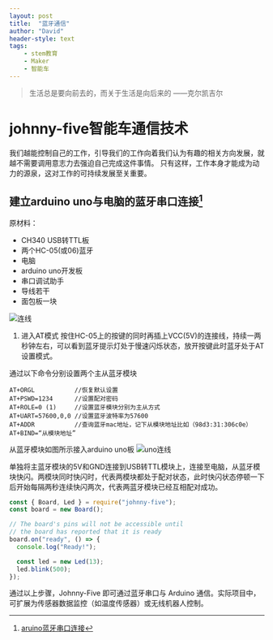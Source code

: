 ```yaml
---
layout: post
title:  "蓝牙通信"
author: "David"
header-style: text
tags: 
    - stem教育
    - Maker
    - 智能车
---
```


>生活总是要向前去的，而关于生活是向后来的      ——克尔凯吉尔



# johnny-five智能车通信技术

我们越能控制自己的工作，引导我们的工作向着我们认为有趣的相关方向发展，就越不需要调用意志力去强迫自己完成这件事情。 只有这样，工作本身才能成为动力的源泉，这对工作的可持续发展至关重要。

## 建立arduino uno与电脑的蓝牙串口连接[^0]

原材料：
* CH340 USB转TTL板
* 两个HC-05(或06)蓝牙
* 电脑
* arduino uno开发板
* 串口调试助手
* 导线若干
* 面包板一块

![连线](https://img.alicdn.com/imgextra/i1/690560907/O1CN01pGLneC1IZRmUnDPo4_!!690560907.png)

1. 进入AT模式
按住HC-05上的按键的同时再插上VCC(5V)的连接线，持续一两秒钟左右，可以看到蓝牙提示灯处于慢速闪烁状态，放开按键此时蓝牙处于AT设置模式。

通过以下命令分别设置两个主从蓝牙模块
```
AT+ORGL           //恢复默认设置
AT+PSWD=1234      //设置配对密码
AT+ROLE=0 (1)     //设置蓝牙模块分别为主从方式 
AT+UART=57600,0,0 //设置蓝牙波特率为57600
AT+ADDR           //查询蓝牙mac地址，记下从模块地址比如（98d3:31:306c0e）
AT+BIND=“从模块地址”
```

从蓝牙模块如图所示接入arduino uno板
![uno连线](https://camo.githubusercontent.com/e68f270800a4a0552d0fbf9063f13b4978e3c2134a13b4d6b080ea0fce3332fe/687474703a2f2f692e696d6775722e636f6d2f666a4d435856782e706e67)

单独将主蓝牙模块的5V和GND连接到USB转TTL模块上，连接至电脑，从蓝牙模块快闪。两模块同时快闪时，代表两模块都处于配对状态，此时快闪状态停顿一下后开始每隔两秒连续快闪两次，代表两蓝牙模块已经互相配对成功。

```js
const { Board, Led } = require("johnny-five");
const board = new Board();

// The board's pins will not be accessible until
// the board has reported that it is ready
board.on("ready", () => {
  console.log("Ready!");

  const led = new Led(13);
  led.blink(500);
});

``` 
通过以上步骤，Johnny-Five 即可通过蓝牙串口与 Arduino 通信。实际项目中，可扩展为传感器数据监控（如温度传感器）或无线机器人控制。


[^0]:[aruino蓝牙串口连接](https://blog.csdn.net/jianghaoran1/article/details/121868804)